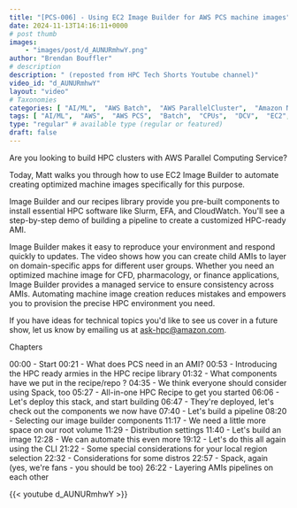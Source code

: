 ```yaml
---
title: "[PCS-006] - Using EC2 Image Builder for AWS PCS machine images"
date: 2024-11-13T14:16:11+0000
# post thumb
images:
    - "images/post/d_AUNURmhwY.png"
author: "Brendan Bouffler"
# description
description: " (reposted from HPC Tech Shorts Youtube channel)"
video_id: "d_AUNURmhwY"
layout: "video"
# Taxonomies
categories: [ "AI/ML",  "AWS Batch",  "AWS ParallelCluster",  "Amazon NICE DCV",  "Elastic Fabric Adapter",  "Life Sciences", ]
tags: [ "AI/ML",  "AWS",  "AWS PCS",  "Batch",  "CPUs",  "DCV",  "EC2",  "EFA",  "GPUs",  "HPC",  "High Performance Computing",  "Lustre",  "MPI",  "NCCL",  "PCS",  "Parallel Computing Service",  "ParallelCluster",  "Schedulers",  "Storage",  "autoscaling",  "aws batch",  "bioinformatics",  "cloud computing",  "elastic",  "elastic fabric adapter",  "hpc instances",  "infiniband",  "job scheduling",  "scientific computing",  "supercomputing",  "technical computing",  "tightly-coupled",  "virtualization",  "vizualization",  "techshorts", ]
type: "regular" # available type (regular or featured)
draft: false
---
```


Are you looking to build HPC clusters with AWS Parallel Computing Service?

Today, Matt walks you through how to use EC2 Image Builder to automate creating optimized machine images specifically for this purpose.

Image Builder and our recipes library provide you pre-built components to install essential HPC software like Slurm, EFA, and CloudWatch. You'll see a step-by-step demo of building a pipeline to create a customized HPC-ready AMI.

Image Builder makes it easy to reproduce your environment and respond quickly to updates. The video shows how you can create child AMIs to layer on domain-specific apps for different user groups. Whether you need an optimized machine image for CFD, pharmacology, or finance applications, Image Builder provides a managed service to ensure consistency across AMIs. Automating machine image creation reduces mistakes and empowers you to provision the precise HPC environment you need.

If you have ideas for technical topics you'd like to see us cover in a future show, let us know by emailing us at ask-hpc@amazon.com.

Chapters

00:00 - Start
00:21 - What does PCS need in an AMI?
00:53 - Introducing the HPC ready armies in the HPC recipe library
01:32 - What components have we put in the recipe/repo ?
04:35 - We think everyone should consider using Spack, too
05:27 - All-in-one HPC Recipe to get you started
06:06 - Let's deploy this stack, and start building
06:47 - They're deployed, let's check out the components we now have
07:40 - Let's build a pipeline
08:20 - Selecting our image builder components
11:17 - We need a little more space on our root volume
11:29 - Distribution settings
11:40 - Let's build an image
12:28 - We can automate this even more
19:12 - Let's do this all again using the CLI
21:22 - Some special considerations for your local region selection
22:32 - Considerations for some distros
22:57 - Spack, again (yes, we're fans - you should be too)
26:22 - Layering AMIs pipelines on each other

{{< youtube d_AUNURmhwY >}}